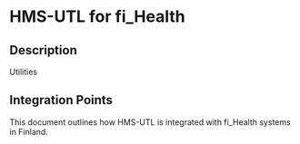 # HMS-UTL for fi_Health

## Description

Utilities

## Integration Points

This document outlines how HMS-UTL is integrated with fi_Health systems in Finland.
